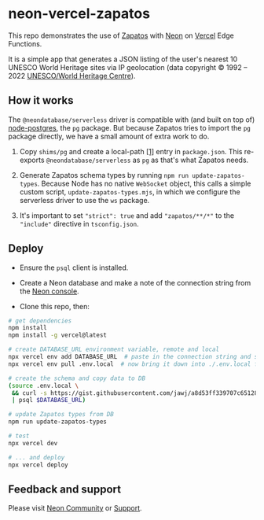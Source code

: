 # neon-vercel-zapatos

This repo demonstrates the use of [Zapatos](https://jawj.github.io/zapatos/) with [Neon](https://www.npmjs.com/package/@neondatabase/serverless) on [Vercel](https://vercel.com/) Edge Functions.

It is a simple app that generates a JSON listing of the user's nearest 10 UNESCO World Heritage sites via IP geolocation (data copyright © 1992 – 2022 [UNESCO/World Heritage Centre](https://whc.unesco.org/en/syndication/)).


## How it works

The `@neondatabase/serverless` driver is compatible with (and built on top of) [node-postgres](https://node-postgres.com/), the `pg` package. But because Zapatos tries to import the `pg` package directly, we have a small amount of extra work to do.

1. Copy `shims/pg` and create a local-path [[1]]( https://docs.npmjs.com/cli/v9/configuring-npm/package-json#local-paths) entry in `package.json`. This re-exports `@neondatabase/serverless` as `pg` as that's what Zapatos needs.

2. Generate Zapatos schema types by running `npm run update-zapatos-types`. Because Node has no native `WebSocket` object, this calls a simple custom script, `update-zapatos-types.mjs`, in which we configure the serverless driver to use the `ws` package.

3. It's important to set `"strict": true` and add `"zapatos/**/*"` to the `"include"` directive in `tsconfig.json`.


## Deploy

* Ensure the `psql` client is installed.

* Create a Neon database and make a note of the connection string from the [Neon console](https://console.neon.tech/).

* Clone this repo, then:

```bash
# get dependencies
npm install
npm install -g vercel@latest

# create DATABASE_URL environment variable, remote and local
npx vercel env add DATABASE_URL  # paste in the connection string and select all environments
npx vercel env pull .env.local  # now bring it down into ./.env.local for local use

# create the schema and copy data to DB
(source .env.local \
 && curl -s https://gist.githubusercontent.com/jawj/a8d53ff339707c65128af83b4783f4fe/raw/45dbcc819b00ecb72f80b0cf91e01b3d055662b5/whc-sites-2021.psql \
 | psql $DATABASE_URL)

# update Zapatos types from DB
npm run update-zapatos-types

# test
npx vercel dev

# ... and deploy
npx vercel deploy
```

## Feedback and support

Please visit [Neon Community](https://community.neon.tech/) or [Support](https://neon.tech/docs/introduction/support).
